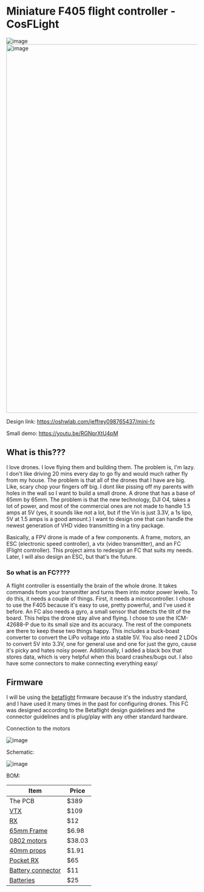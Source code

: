 # Miniature F405 flight controller - CosFLight
![image](https://github.com/user-attachments/assets/32e93f73-0ac1-4fae-924f-ef5e97563c82)
<img width="716" height="968" alt="image" src="https://github.com/user-attachments/assets/4177a09b-f2d4-45f8-a851-3954c3fa4f68" />


Design link:  https://oshwlab.com/jeffrey098765437/mini-fc

Small demo: https://youtu.be/RGNprXtU4pM


## What is this???

I love drones. I love flying them and building them. The problem is, I'm lazy. I don't like driving 20 mins every day to go fly and would much rather fly from my house. The problem is that all of the drones that I have are big. Like, scary chop your fingers off big. I dont like pissing off my parents with holes in the wall so I want to build a small drone. A drone that has a base of 65mm by 65mm. The problem is that the new technology, DJI O4, takes a lot of power, and most of the commercial ones are not made to handle 1.5 amps at 5V (yes, it sounds like not a lot, but if the Vin is just 3.3V, a 1s lipo, 5V at 1.5 amps is a good amount.) I want to design one that can handle the newest generation of VHD video transmitting  in a tiny package. 

Basically, a FPV drone is made of a few components. A frame, motors, an ESC (electronic speed controller), a vtx (video transmitter), and an FC (Flight controller). This project aims to redesign an FC that suits my needs. Later, I will also design an ESC, but that's the future. 

### So what is an FC????
A flight controller is essentially the brain of the whole drone. It takes commands from your transmitter and turns them into motor power levels. To do this, it needs a couple of things. First, it needs a microcontroller. I chose to use the F405 because it's easy to use, pretty powerful, and I've used it before. An FC also needs a gyro, a small sensor that detects the tilt of the board. This helps the drone stay alive and flying. I chose to use the ICM-42688-P due to its small size and its accuracy. The rest of the componets are there to keep these two things happy. This includes a buck-boast converter to convert the LiPo voltage into a stable 5V. You also need 2 LDOs to convert 5V into 3.3V, one for general use and one for just the gyro, cause it's picky and hates noisy power. Additionally, I added a black box that stores data, which is very helpful when this board crashes/bugs out.  I also have some connectors to make connecting everything easy/ 


## Firmware 
I will be using the [betaflight](https://betaflight.com/) firmware because it's the industry standard, and I have used it many times in the past for configuring drones. This FC was designed according to the Betaflight design guidelines and the connector guidelines and is plug/play with any other standard hardware.  


Connection to the motors

![image](https://github.com/user-attachments/assets/0b13b81a-19fd-4221-a80f-dbbc6e8247b0)


Schematic:

![image](https://github.com/user-attachments/assets/c0a58f38-ea3b-4d91-98f3-fb87f2f3611c)



BOM:

| Item  | Price |
| ------------- | ------------- |
| The PCB  | $389  |
| [VTX](https://www.getfpv.com/dji-o4-air-unit.html)  | $109  |
| [RX](https://www.getfpv.com/betafpv-elrs-lite-v1-1-2-4ghz-receiver-w-flat-antenna.html)  | $12  |
| [65mm Frame](https://www.aliexpress.us/item/3256808449738593.html)  | $6.98  |
| [0802 motors](https://www.aliexpress.us/item/3256808348565675.html)  | $38.03  |
| [40mm props](https://www.aliexpress.us/item/3256808156378532.html)  | $1.91  |
| [Pocket RX](https://radiomasterrc.com/products/pocket-radio-controller-m2?variant=46486346301632)  | $65  |
| [Battery connector](https://www.amazon.com/BETAFPV-Connector-Meteor65-TinyWhoop-Inductrix/dp/B081C5RLJ9?th=1)  | $11  |
| [Batteries](https://www.amazon.com/BETAFPV-Connector-Quadcopters-Meteor75-Brushless/dp/B0CPDJYCGB)  | $25  |
